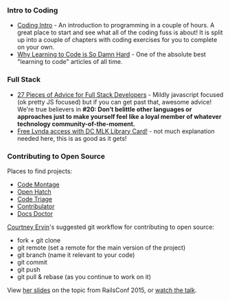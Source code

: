 
### Intro to Coding

* [Coding Intro](http://codingintro.com/) - An introduction to programming in a couple of hours. A great place to start and see what all of the coding fuss is about! It is split up into a couple of chapters with coding exercises for you to complete on your own. 
* [Why Learning to Code is So Damn Hard](http://www.vikingcodeschool.com/posts/why-learning-to-code-is-so-damn-hard) - One of the absolute best "learning to code" articles of all time. 

### Full Stack

* [27 Pieces of Advice for Full Stack Developers](https://www.talentbuddy.co/blog/27-pieces-of-advice-for-full-stack-developers/) - Mildly javascript focused (ok pretty JS focused) but if you can get past that, awesome advice! We're true believers in **#20: Don’t belittle other languages or approaches just to make yourself feel like a loyal member of whatever technology community-of-the-moment.**
* [Free Lynda access with DC MLK Library Card!](http://dclibrary.org/node/46352) - not much explanation needed here, this is as good as it gets!

<a name="open-source"></a>
### Contributing to Open Source

Places to find projects:
*  [Code Montage](https://www.codemontage.com/)
*  [Open Hatch](https://openhatch.org/)
*  [Code Triage](http://www.codetriage.com/)
*  [Contribulator](https://contribulator.herokuapp.com/)
*  [Docs Doctor](http://www.docsdoctor.org/)

[Courtney Ervin](https://twitter.com/courteneyervin)'s suggested git workflow for contributing to open source:
*  fork + git clone
*  git remote (set a remote for the main version of the project)
*  git branch (name it relevant to your code)
*  git commit
*  git push
*  git pull & rebase (as you continue to work on it)

View [her slides](https://speakerdeck.com/courte/level-up-with-oss) on the topic from RailsConf 2015, or [watch the talk](https://www.youtube.com/watch?v=QJpkRZn2p9k).
